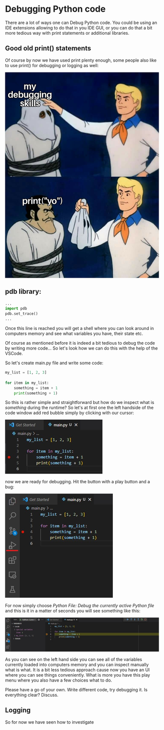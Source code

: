 # Debugging Python code

There are a lot of ways one can Debug Python code. You could be using an IDE extensions allowing to do that in you IDE GUI, or you can do that a bit more tedious way with print statements or additional libraries.


## Good old print() statements

Of course by now we have used print plenty enough, some people also like to use print() for debugging or logging as well:

![IMG](https://github.com/CodeAcademy-Online/python-new-material-level2/blob/master/images/debug4.png)


## pdb library:

```python
...
import pdb
pdb.set_trace()
...
``` 

Once this line is reached you will get a shell where you can look around in computers memory and see what variables you have, their state etc.

Of course as mentioned before it is indeed a bit tedious to debug the code by writing more code... So let's look how we can do this with the help of the VSCode. 

So let's create main.py file and write some code:

```python
my_list = [1, 2, 3]

for item in my_list:
    something = item + 1
    print(something + 1)
```


So this is rather simple and straightforward but how do we inspect what is _something_ during the runtime? So let's at first one the left handside of the code window add red bubble simply by clicking with our cursor:

![IMG](https://github.com/CodeAcademy-Online/python-new-material-level2/blob/master/images/debug1.jpg)

now we are ready for debugging. Hit the button with a play button and a bug:

![IMG](https://github.com/CodeAcademy-Online/python-new-material-level2/blob/master/images/debug2.jpg)

For now simply choose _Python File: Debug the currently active Python file_ and this is it in a matter of seconds you will see something like this:

![IMG](https://github.com/CodeAcademy-Online/python-new-material-level2/blob/master/images/debug3.jpg)


As you can see on the left hand side you can see all of the variables currently loaded into computers memory and you can inspect manually what is what. It is a bit less tedious approach cause now you have an UI where you can see things conveniently. What is more you have this play menu where you also have a few choices what to do.

Please have a go of your own. Write different code, try debugging it. Is everything clear? Discuss.

## Logging

So for now we have seen how to investigate

